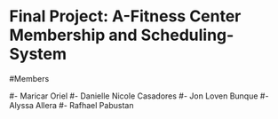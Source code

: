 # Final Project: A-Fitness Center Membership and Scheduling-System

#Members

#- Maricar Oriel
#- Danielle Nicole Casadores
#- Jon Loven Bunque
#- Alyssa Allera
#- Rafhael Pabustan
